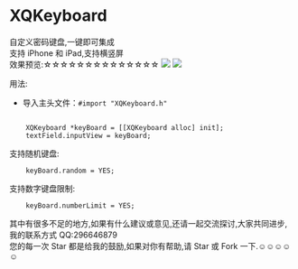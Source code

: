 # XQKeyboard
自定义密码键盘,一键即可集成<br>
支持 iPhone 和 iPad,支持横竖屏<br>
效果预览:☆☆☆☆☆☆☆☆☆☆☆☆☆☆
![](https://github.com/qianggeProgramer/XQKeyboard/blob/master/1.gif)
![](https://github.com/qianggeProgramer/XQKeyboard/blob/master/2.gif)

用法:
* 导入主头文件：`#import "XQKeyboard.h"`<br>
```objc

    XQKeyboard *keyBoard = [[XQKeyboard alloc] init];
    textField.inputView = keyBoard;

```

支持随机键盘:
```objc
    keyBoard.random = YES;
```

支持数字键盘限制:
```objc
    keyBoard.numberLimit = YES;
```

其中有很多不足的地方,如果有什么建议或意见,还请一起交流探讨,大家共同进步,我的联系方式  QQ:296646879<br>
您的每一次 Star 都是给我的鼓励,如果对你有帮助,请 Star 或 Fork 一下.☺☺☺☺☺
